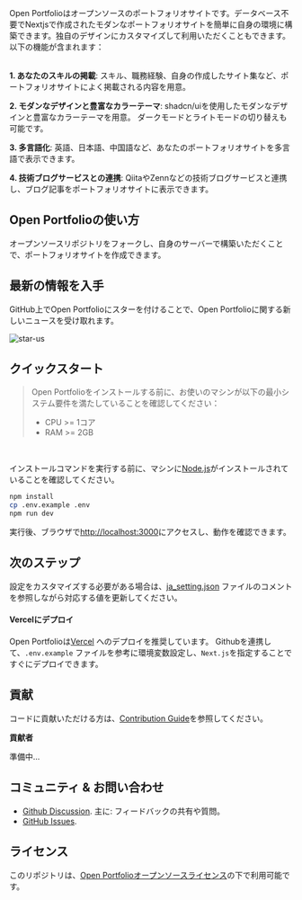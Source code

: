 Open Portfolioはオープンソースのポートフォリオサイトです。データベース不要でNextjsで作成されたモダンなポートフォリオサイトを簡単に自身の環境に構築できます。独自のデザインにカスタマイズして利用いただくこともできます。以下の機能が含まれます：
</br> </br>

**1. あなたのスキルの掲載**:
スキル、職務経験、自身の作成したサイト集など、ポートフォリオサイトによく掲載される内容を用意。

**2. モダンなデザインと豊富なカラーテーマ**:
shadcn/uiを使用したモダンなデザインと豊富なカラーテーマを用意。
ダークモードとライトモードの切り替えも可能です。

**3. 多言語化**:
英語、日本語、中国語など、あなたのポートフォリオサイトを多言語で表示できます。

**4. 技術ブログサービスとの連携**:
QiitaやZennなどの技術ブログサービスと連携し、ブログ記事をポートフォリオサイトに表示できます。

## Open Portfolioの使い方

オープンソースリポジトリをフォークし、自身のサーバーで構築いただくことで、ポートフォリオサイトを作成できます。

## 最新の情報を入手

GitHub上でOpen Portfolioにスターを付けることで、Open Portfolioに関する新しいニュースを受け取れます。

![star-us](https://github.com/user-attachments/assets/2e2b3797-d916-41b0-91e1-d7e2b6e8538d)

## クイックスタート

> Open Portfolioをインストールする前に、お使いのマシンが以下の最小システム要件を満たしていることを確認してください：
>
> - CPU >= 1コア
> - RAM >= 2GB

</br>

インストールコマンドを実行する前に、マシンに[Node.js](https://nodejs.org/en/download/)がインストールされていることを確認してください。

```bash
npm install
cp .env.example .env
npm run dev
```

実行後、ブラウザで[http://localhost:3000](http://localhost:3000)にアクセスし、動作を確認できます。

## 次のステップ

設定をカスタマイズする必要がある場合は、[ja_setting.json](src/i18n/dictionaries/ja_setting.json) ファイルのコメントを参照しながら対応する値を更新してください。

#### Vercelにデプロイ

Open Portfolioは[Vercel](https://vercel.com/) へのデプロイを推奨しています。
Githubを連携して、`.env.example` ファイルを参考に環境変数設定し、`Next.js`を指定することですぐにデプロイできます。

## 貢献

コードに貢献いただける方は、[Contribution Guide](CONTRIBUTING.md)を参照してください。

**貢献者**

準備中...

## コミュニティ & お問い合わせ

- [Github Discussion](https://github.com/bessho-ikuya/open-portfolio/discussions). 主に: フィードバックの共有や質問。
- [GitHub Issues](https://github.com/bessho-ikuya/open-portfolio/issues).

## ライセンス

このリポジトリは、[Open Portfolioオープンソースライセンス](LICENSE)の下で利用可能です。
